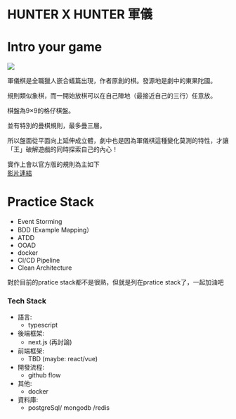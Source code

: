 # HUNTER X HUNTER 軍儀

# Intro your game
![](https://cdn.discordapp.com/attachments/1055174759186448514/1055174759400345601/0vRfFcw.png)

軍儀棋是全職獵人嵌合蟻篇出現，作者原創的棋。發源地是劇中的東果陀國。

規則類似象棋，而一開始放棋可以在自己陣地（最接近自己的三行）任意放。

棋盤為9×9的格仔棋盤。

並有特別的疊棋規則，最多疊三層。

所以盤面從平面向上延伸成立體，劇中也是因為軍儀棋這種變化莫測的特性，才讓「王」破解遊戲的同時探索自己的內心！

實作上會以官方版的規則為主如下  
[影片連結](https://www.youtube.com/watch?v=PapqlNp8K5U)

# Practice Stack
- Event Storming 
- BDD (Example Mapping）
- ATDD
- OOAD
- docker
- CI/CD Pipeline
- Clean Architecture

對於目前的pratice stack都不是很熟，但就是列在pratice stack了，一起加油吧

### Tech Stack
- 語言:
   + typescript
- 後端框架:
   + next.js (再討論)
- 前端框架: 
   + TBD (maybe: react/vue)
- 開發流程:
   + github flow
- 其他: 
   + docker
- 資料庫:
   + postgreSql/ mongodb /redis
